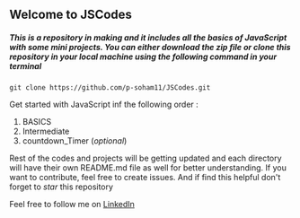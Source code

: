 ## Welcome to **JSCodes**

##### This is a repository in making and it  includes all the basics of JavaScript with some *mini* projects. You can either download the zip file or clone this repository in your local machine using the following command in your terminal

```
git clone https://github.com/p-soham11/JSCodes.git
```

Get started with JavaScript inf the following order : 

1. BASICS
2. Intermediate
3. countdown_Timer (*optional*)

Rest of the codes and projects will be getting updated and each directory will have their own README.md file as well for better understanding.
If you want to contribute, feel free to create issues. And if find this helpful don't forget to *star* this repository

Feel free to follow me on [LinkedIn](https://www.linkedin.com/in/soham-pal-87393a182/)

